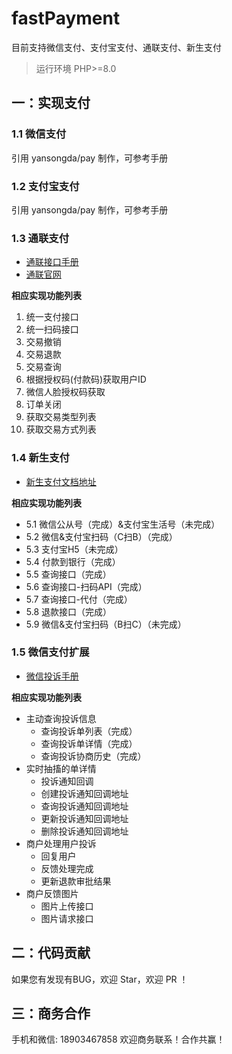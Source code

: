 # fastPayment

目前支持微信支付、支付宝支付、通联支付、新生支付

> 运行环境 PHP>=8.0

## 一：实现支付
### 1.1 微信支付
引用 yansongda/pay 制作，可参考手册

### 1.2 支付宝支付
引用 yansongda/pay 制作，可参考手册


### 1.3 通联支付

- [通联接口手册](https://aipboss.allinpay.com/know/devhelp/main.php?pid=15)
- [通联官网](https://vsp.allinpay.com/login)


**相应实现功能列表**
1. 统一支付接口
2. 统一扫码接口
3. 交易撤销
4. 交易退款
5. 交易查询
6. 根据授权码(付款码)获取用户ID
7. 微信人脸授权码获取
8. 订单关闭
9. 获取交易类型列表
10. 获取交易方式列表

### 1.4 新生支付

- [新生支付文档地址](https://www.yuque.com/chenyanfei-sjuaz/uhng8q)

**相应实现功能列表**
* 5.1 微信公从号（完成）&支付宝生活号（未完成）
* 5.2 微信&支付宝扫码（C扫B）（完成）
* 5.3 支付宝H5（未完成）
* 5.4 付款到银行（完成）
* 5.5 查询接口（完成）
* 5.6 查询接口-扫码API（完成）
* 5.7 查询接口-代付（完成）
* 5.8 退款接口（完成）
* 5.9 微信&支付宝扫码（B扫C）（未完成）

### 1.5 微信支付扩展

- [微信投诉手册](https://pay.weixin.qq.com/docs/merchant/products/consumer-complaint/introduction.html)

**相应实现功能列表**
* 主动查询投诉信息
  * 查询投诉单列表（完成）
  * 查询投诉单详情（完成）
  * 查询投诉协商历史（完成）
* 实时抽搐的单详情
  * 投诉通知回调
  * 创建投诉通知回调地址
  * 查询投诉通知回调地址
  * 更新投诉通知回调地址
  * 删除投诉通知回调地址
* 商户处理用户投诉
  * 回复用户
  * 反馈处理完成
  * 更新退款审批结果
* 商户反馈图片
  * 图片上传接口
  * 图片请求接口

## 二：代码贡献

如果您有发现有BUG，欢迎 Star，欢迎 PR ！

## 三：商务合作
手机和微信: 18903467858
欢迎商务联系！合作共赢！
